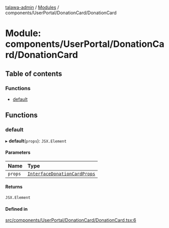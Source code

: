 [talawa-admin](../README.md) / [Modules](../modules.md) / components/UserPortal/DonationCard/DonationCard

# Module: components/UserPortal/DonationCard/DonationCard

## Table of contents

### Functions

- [default](components_UserPortal_DonationCard_DonationCard.md#default)

## Functions

### default

▸ **default**(`props`): `JSX.Element`

#### Parameters

| Name | Type |
| :------ | :------ |
| `props` | [`InterfaceDonationCardProps`](../interfaces/screens_UserPortal_Donate_Donate.InterfaceDonationCardProps.md) |

#### Returns

`JSX.Element`

#### Defined in

[src/components/UserPortal/DonationCard/DonationCard.tsx:6](https://github.com/GlenDsza/talawa-admin/blob/d3cbd1e/src/components/UserPortal/DonationCard/DonationCard.tsx#L6)
